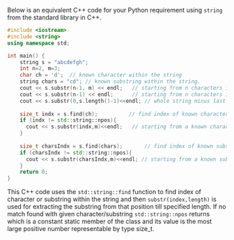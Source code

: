 Below is an equivalent C++ code for your Python requirement using `string` from the standard library in C++.

```C++
#include <iostream>
#include <string>
using namespace std;

int main() {
    string s = "abcdefgh";
    int n=2, m=3; 
    char ch = 'd';  // known character within the string
    string chars = "cd"; // known substring within the string.
    cout << s.substr(n-1, m) << endl;   // starting from n characters in and of m length.
    cout << s.substr(n-1) << endl;      // starting from n characters in up to the end of the string.
    cout << s.substr(0,s.length()-1)<<endl; // whole string minus last character. 
  
    size_t indx = s.find(ch);          // find index of known character within the string.
    if (indx != std::string::npos){        
      cout << s.substr(indx,m)<<endl;   // starting from a known character and of m length.
    }
  
    size_t charsIndx = s.find(chars);       // find index of known substring within the string.
    if (charsIndx != std::string::npos){        
      cout << s.substr(charsIndx,m)<<endl; // starting from a known substring and of m length.  
    }   
    return 0;
}
```
This C++ code uses the `std::string::find` function to find index of character or substring within the string and then `substr(index,length)` is used for extracting the substring from that position till specified length. If no match found with given character/substring `std::string::npos` returns which is a constant static member of the class and its value is the most large positive number representable by type size_t.
